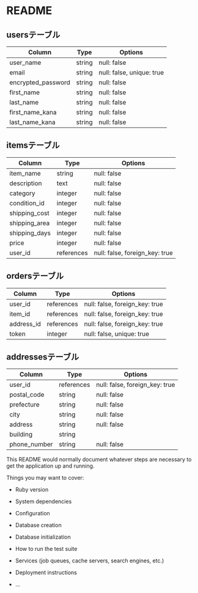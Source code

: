 # README

## usersテーブル
| Column           | Type      | Options                   |
| ---------------- | --------- | ------------------------- |
| user_name        | string    | null: false               |
| email            | string    | null: false, unique: true |
| encrypted_password  | string | null: false |
| first_name       | string    | null: false |
| last_name        | string    | null: false |
| first_name_kana  | string    | null: false |
| last_name_kana   | string    | null: false |

## itemsテーブル
| Column           | Type      | Options                   |
| ---------------- | --------- | ------------------------- |
| item_name       | string    | null: false |
| description      | text      | null: false |
| category         | integer   | null: false |
| condition_id     | integer   | null: false |
| shipping_cost    | integer   | null: false |
| shipping_area    | integer   | null: false |
| shipping_days    | integer   | null: false |
| price            | integer   | null: false |
| user_id    | references | null: false, foreign_key: true |

## ordersテーブル
| Column           | Type      | Options                   |
| ---------------- | --------- | ------------------------- |
| user_id    | references | null: false, foreign_key: true |
| item_id    | references | null: false, foreign_key: true |
| address_id | references | null: false, foreign_key: true |
| token            | integer   | null: false, unique: true |

## addressesテーブル
| Column           | Type      | Options                   |
| ---------------- | --------- | ------------------------- |
| user_id    | references | null: false, foreign_key: true |
| postal_code      | string    | null: false |
| prefecture       | string    | null: false |
| city             | string    | null: false |
| address          | string    | null: false |
| building         | string    |             |
| phone_number     | string    | null: false |

This README would normally document whatever steps are necessary to get the
application up and running.

Things you may want to cover:

* Ruby version

* System dependencies

* Configuration

* Database creation

* Database initialization

* How to run the test suite

* Services (job queues, cache servers, search engines, etc.)

* Deployment instructions

* ...
